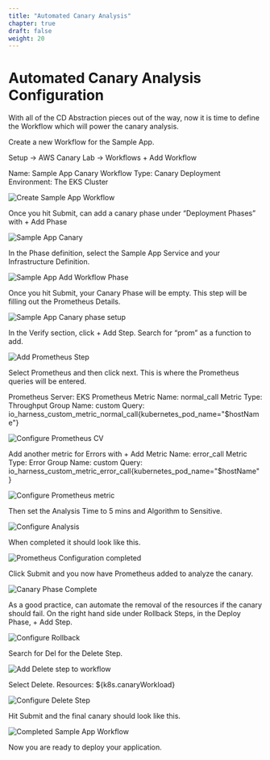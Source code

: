 ```yaml
---
title: "Automated Canary Analysis"
chapter: true
draft: false
weight: 20
---
```


# Automated Canary Analysis Configuration

With all of the CD Abstraction pieces out of the way, now it is time to define the Workflow which will power the canary analysis. 

Create a new Workflow for the Sample App. 

Setup -> AWS Canary Lab -> Workflows + Add Workflow

Name: Sample App Canary
Workflow Type: Canary Deployment
Environment: The EKS Cluster

![Create Sample App Workflow](../images/sample_app_workflow.png)

Once you hit Submit, can add a canary phase under “Deployment Phases” with + Add Phase

![Sample App Canary](../images/sample_app_canary.png)


In the Phase definition, select the Sample App Service and your Infrastructure Definition.

![Sample App Add Workflow Phase](../images/sample_app_workflow_phase.png)

Once you hit Submit, your Canary Phase will be empty. This step will be filling out the Prometheus Details.

![Sample App Canary phase setup](../images/sample_app_canary_setup.png)

In the Verify section, click + Add Step. Search for “prom” as a function to add. 

![Add Prometheus Step](../images/sample_app_workflow_cv_step.png)

Select Prometheus and then click next. This is where the Prometheus queries will be entered. 

Prometheus Server: EKS Prometheus
Metric Name: normal_call
Metric Type: Throughput
Group Name: custom
Query: io_harness_custom_metric_normal_call{kubernetes_pod_name="$hostName"}

![Configure Prometheus CV](../images/sample_app_configure_prometheus.png)

Add another metric for Errors with + Add
Metric Name: error_call
Metric Type: Error
Group Name: custom
Query: io_harness_custom_metric_error_call{kubernetes_pod_name="$hostName"}

![Configure Prometheus metric](../images/sample_app_configure_prometheus_metric.png)

Then set the Analysis Time to 5 mins and Algorithm to Sensitive. 

![Configure Analysis](../images/sample_app_cv_setup.png)

When completed it should look like this. 

![Prometheus Configuration completed](../images/sample_app_configure_prom_complete.png)

Click Submit and you now have Prometheus added to analyze the canary. 

![Canary Phase Complete](../images/sample_app_workflow_cv.png)

As a good practice, can automate the removal of the resources if the canary should fail. On the right hand side under Rollback Steps, in the Deploy Phase, + Add Step.

![Configure Rollback](../images/sample_app_workflow_rollback.png)

Search for Del for the Delete Step.

![Add Delete step to workflow](../images/sample_app_delete_step.png)

Select Delete.
Resources: ${k8s.canaryWorkload}

![Configure Delete Step](../images/sample_app_workflow_configure_del.png)

Hit Submit and the final canary should look like this. 

![Completed Sample App Workflow](../images/sample_app_workflow_complete.png)

Now you are ready to deploy your application.
